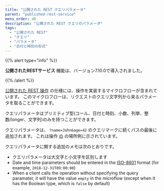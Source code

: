 ```yaml
---
title: "公開された REST クエリパラメータ"
parent: "published-rest-service"
menu_order: 40
description: "公開された REST クエリのパラメータ"
tags:
  - "公開された REST"
  - "クエリ"
  - "パラメータ"
  - "日付と時刻の形式"
---
```


{{% alert type="info" %}}

**公開されたRESTサービス** 機能は、バージョン7.10.0で導入されました。

{{% /alert %}}

[公開された REST 操作](published-rest-operation) の仕様には、操作を実装するマイクロフローが含まれています。 このマイクロフローは、リクエストのクエリ文字列から来るパラメータを取ることができます。

クエリパラメータはプリミティブ型(コール、日付と時刻、小数、列挙、整数/longer、文字列)のみを持つことができます。

クエリパラメータは、 `?name=John&age=42` のクエリマークに続くパスの最後に追加されます。 これは操作 [の](published-rest-operation#example-location) の場所例に示されています。

クエリパラメータに関する追加のメモは次のとおりです。

* クエリパラメータは大文字と小文字を区別します
* Date and time parameters should be entered in the [ISO-8601](https://www.w3schools.com/xml/schema_dtypes_date.asp) format (for example, `2018-12-31T09:00:00`)
* When a client calls the operation without specifying the query paramater, it will have the value `empty` in the microflow (except when it has the Boolean type, which is `false` by default)
